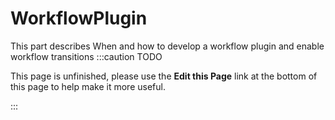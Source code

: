 WorkflowPlugin
===============
This part describes When and how to develop a workflow plugin and enable workflow transitions
:::caution TODO

This page is unfinished, please use the **Edit this Page** link at the bottom of this page to help make it more useful.

:::
